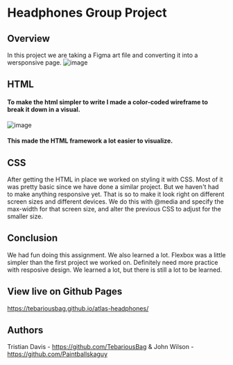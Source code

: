 # Headphones Group Project

## Overview
In this project we are taking a Figma art file and converting it into a wersponsive page.
![image](https://github.com/user-attachments/assets/ae69551f-e2c9-49e1-b371-523a4324f905)


## HTML
#### To make the html simpler to write I made a color-coded wireframe to break it down in a visual.
![image](https://github.com/user-attachments/assets/84dcc011-c453-4b02-8691-211913a47d65)
#### This made the HTML framework a lot easier to visualize.

## CSS
After getting the HTML in place we worked on styling it with CSS. Most of it was pretty basic since we have done a similar project. But we haven't had to make anything responsive yet. That is so to make it look right on different screen sizes and different devices. We do this with @media and specify the max-width for that screen size, and alter the previous CSS to adjust for the smaller size.

## Conclusion
We had fun doing this assignment. We also learned a lot. Flexbox was a little simpler than the first project we worked on. Definitely need more practice with resposive design. We learned a lot, but there is still a lot to be learned.

## View live on Github Pages
https://tebariousbag.github.io/atlas-headphones/

## Authors
Tristian Davis - https://github.com/TebariousBag &
John Wilson - https://github.com/Paintballskaguy
